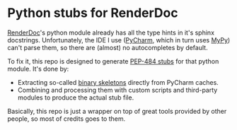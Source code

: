 # Python stubs for RenderDoc

[RenderDoc](https://renderdoc.org)'s python module already has all the type hints in it's sphinx docstrings. Unfortunately, the IDE I use ([PyCharm](https://www.jetbrains.com/pycharm/), which in turn uses [MyPy](http://mypy-lang.org)) can't parse them, so there are (almost) no autocompletes by default.

To fix it, this repo is designed to generate [PEP-484 stubs](https://www.python.org/dev/peps/pep-0484/#stub-files) for that python module. It's done by:
* Extracting so-called [binary skeletons](https://github.com/JetBrains/python-skeletons) directly from PyCharm caches.
* Combining and processing them with custom scripts and third-party modules to produce the actual stub file.

Basically, this repo is just a wrapper on top of great tools provided by other people, so most of credits goes to them.
